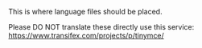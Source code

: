 ﻿This is where language files should be placed.

Please DO NOT translate these directly use this service: https://www.transifex.com/projects/p/tinymce/

